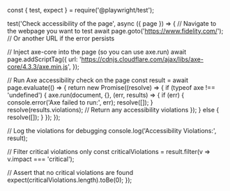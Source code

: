 const { test, expect } = require('@playwright/test');

test('Check accessibility of the page', async ({ page }) => {
  // Navigate to the webpage you want to test
  await page.goto('https://www.fidelity.com/'); // Or another URL if the error persists

  // Inject axe-core into the page (so you can use axe.run)
  await page.addScriptTag({
    url: 'https://cdnjs.cloudflare.com/ajax/libs/axe-core/4.3.3/axe.min.js',
  });

  // Run Axe accessibility check on the page
  const result = await page.evaluate(() => {
    return new Promise((resolve) => {
      if (typeof axe !== 'undefined') {
        axe.run(document, {}, (err, results) => {
          if (err) {
            console.error('Axe failed to run:', err);
            resolve([]);
          }
          resolve(results.violations);  // Return any accessibility violations
        });
      } else {
        resolve([]);
      }
    });
  });

  // Log the violations for debugging
  console.log('Accessibility Violations:', result);

  // Filter critical violations only
  const criticalViolations = result.filter(v => v.impact === 'critical');
  
  // Assert that no critical violations are found
  expect(criticalViolations.length).toBe(0);
});
